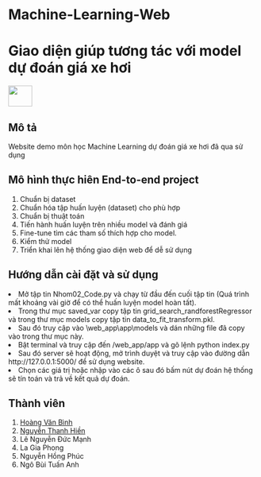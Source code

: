 # Machine-Learning-Web
<div>
<h1>Giao diện giúp tương tác với model dự đoán giá xe hơi </h1>
<img src='https://i0.wp.com/tinkercademy.com/wp-content/uploads/2018/04/python-icon.png?ssl=1' width="48" height="42"/>
</div>
<h2>Mô tả</h2>
Website demo môn học Machine Learning dự đoán giá xe hơi đã qua sử dụng <br>
<h2>Mô hình thực hiên End-to-end project</h2>
<ol>
<li> Chuẩn bị dataset </li>
<li> Chuẩn hóa tập huấn luyện (dataset) cho phù hợp </li>
<li> Chuẩn bị thuật toán </li> 
<li> Tiến hành huấn luyện trên nhiều model và đánh giá</li>
<li> Fine-tune tìm các tham số thích hợp cho model.</li>
<li> Kiểm thử model</li>
<li> Triển khai lên hệ thống giao diện web để dễ sử dụng </li>
</ol>
<h2>Hướng dẫn cài đặt và sử dụng</h2>
</ol>
<li> Mở tập tin Nhom02_Code.py và chạy từ đầu đến cuối tập tin (Quá trình mất khoảng vài giờ để có thể huấn luyện model hoàn tất). </li>
<li> Trong thư mục saved_var copy tập tin grid_search_randforestRegressor và trong thư mục models copy tập tin data_to_fit_transform.pkl.</li>
<li> Sau đó truy cập vào \web_app\app\models và dán những file đã copy vào trong thư mục này.</li>
<li> Bật terminal và truy cập đến /web_app/app và gõ lệnh python index.py</li>
<li> Sau đó server sẽ hoạt động, mở trình duyệt và truy cập vào đường dẫn http://127.0.0.1:5000/ để sử dụng website.</li>
<li> Chọn các giá trị hoặc nhập vào các ô sau đó bấm nút dự đoán hệ thống sẽ tín toán và trả về kết quả dự đoán.</li>
</ol>
<h2> Thành viên </h2>
<ol>
  <li><a href='https://github.com/HoangVanBinh0712'>Hoàng Văn Bình</a> </li>
  <li><a href='https://github.com/lexus2801'>Nguyễn Thanh Hiền</a></li>
  <li><a>Lê Nguyễn Đức Mạnh</a></li>
  <li><a>La Gia Phong</a></li>
  <li><a>Nguyễn Hồng Phúc</a></li>
  <li><a>Ngô Bùi Tuấn Anh</a></li>
</ol>

